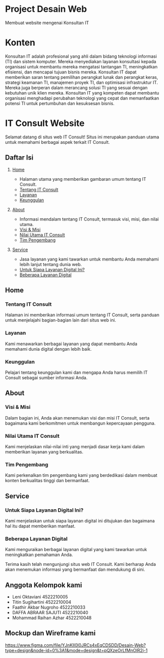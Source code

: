 # Project Desain Web
Membuat website mengenai Konsultan IT

# Konten 
Konsultan IT adalah profesional yang ahli dalam bidang teknologi informasi (TI) dan sistem komputer. Mereka menyediakan layanan konsultasi kepada organisasi untuk membantu mereka mengatasi tantangan TI, meningkatkan efisiensi, dan mencapai tujuan bisnis mereka. Konsultan IT dapat memberikan saran tentang pemilihan perangkat lunak dan perangkat keras, strategi keamanan TI, manajemen proyek TI, dan optimisasi infrastruktur IT. Mereka juga berperan dalam merancang solusi TI yang sesuai dengan kebutuhan unik klien mereka. Konsultan IT yang kompeten dapat membantu organisasi menghadapi perubahan teknologi yang cepat dan memanfaatkan potensi TI untuk pertumbuhan dan kesuksesan bisnis.

# IT Consult Website

Selamat datang di situs web IT Consult! Situs ini merupakan panduan utama untuk memahami berbagai aspek terkait IT Consult.

## Daftar Isi
1. [Home](#home)
   - Halaman utama yang memberikan gambaran umum tentang IT Consult.
   - [Tentang IT Consult](#tentang-it-consult)
   - [Layanan](#layanan)
   - [Keunggulan](#keunggulan)

2. [About](#about)
   - Informasi mendalam tentang IT Consult, termasuk visi, misi, dan nilai utama.
   - [Visi & Misi](#visi--misi)
   - [Nilai Utama IT Consult](#nilai-utama-it-consult)
   - [Tim Pengembang](#tim-pengembang)

3. [Service](#service)
   - Jasa layanan yang kami tawarkan untuk membantu Anda memahami lebih lanjut tentang dunia web.
   - [Untuk Siapa Layanan Digital Ini?](#untuk-siapa-layanan-digital-ini)
   - [Beberapa Layanan Digital](#beberapa-layanan-digital)

## Home
### Tentang IT Consult
Halaman ini memberikan informasi umum tentang IT Consult, serta panduan untuk menjelajahi bagian-bagian lain dari situs web ini.

### Layanan
Kami menawarkan berbagai layanan yang dapat membantu Anda memahami dunia digital dengan lebih baik. 

### Keunggulan
Pelajari tentang keunggulan kami dan mengapa Anda harus memilih IT Consult sebagai sumber informasi Anda.

## About
### Visi & Misi
Dalam bagian ini, Anda akan menemukan visi dan misi IT Consult, serta bagaimana kami berkomitmen untuk membangun kepercayaan pengguna.

### Nilai Utama IT Consult
Kami menjelaskan nilai-nilai inti yang menjadi dasar kerja kami dalam memberikan layanan yang berkualitas.

### Tim Pengembang
Kami perkenalkan tim pengembang kami yang berdedikasi dalam membuat konten berkualitas tinggi dan bermanfaat.

## Service
### Untuk Siapa Layanan Digital Ini?
Kami menjelaskan untuk siapa layanan digital ini ditujukan dan bagaimana hal itu dapat memberikan manfaat.

### Beberapa Layanan Digital
Kami menguraikan berbagai layanan digital yang kami tawarkan untuk meningkatkan pemahaman Anda.

Terima kasih telah mengunjungi situs web IT Consult. Kami berharap Anda akan menemukan informasi yang bermanfaat dan mendukung di sini.



## Anggota Kelompok kami
- Leni Oktaviani 4522210005
- Titin Sugihartini 4522210004
- Faathir Akbar Nugroho 4522210033
- DAFFA ABRAAR SAJUTI 4522210040
- Mohammad Raihan Azhar 4522210048

## Mockup dan Wireframe kami
https://www.figma.com/file/YJnKIl0l0JRCs4xEqCDSDD/Desain-Web?type=design&node-id=0%3A1&mode=design&t=pQXzeOrLfMnOlR2j-1
